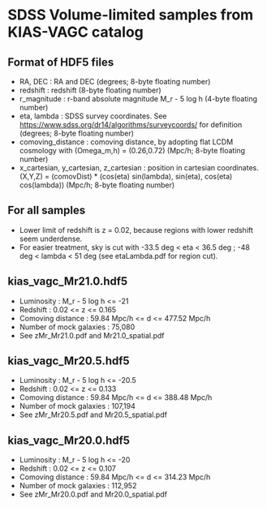# SDSS Volume-limited samples from KIAS-VAGC catalog 

## Format of HDF5 files
- RA, DEC : RA and DEC (degrees; 8-byte floating number)
- redshift : redshift (8-byte floating number)
- r_magnitude : r-band absolute magnitude M_r - 5 log h (4-byte floating number)
- eta, lambda : SDSS survey coordinates. See https://www.sdss.org/dr14/algorithms/surveycoords/ for definition (degrees; 8-byte floating number)
- comoving_distance : comoving distance, by adopting flat LCDM cosmology with (Omega_m,h) = (0.26,0.72) (Mpc/h; 8-byte floating number)
- x_cartesian, y_cartesian, z_cartesian : position in cartesian coordinates. (X,Y,Z) = (comovDist) * (cos(eta) sin(lambda), sin(eta), cos(eta) cos(lambda)) (Mpc/h; 8-byte floating number)

## For all samples
- Lower limit of redshift is z = 0.02, because regions with lower redshift seem underdense.
- For easier treatment, sky is cut with -33.5 deg < eta < 36.5 deg ; -48 deg < lambda < 51 deg (see etaLambda.pdf for region cut).

## kias_vagc_Mr21.0.hdf5
- Luminosity : M_r - 5 log h <= -21
- Redshift : 0.02 <= z <= 0.165
- Comoving distance : 59.84 Mpc/h <= d <= 477.52 Mpc/h
- Number of mock galaxies : 75,080
- See zMr_Mr21.0.pdf and Mr21.0_spatial.pdf

## kias_vagc_Mr20.5.hdf5
- Luminosity : M_r - 5 log h <= -20.5
- Redshift : 0.02 <= z <= 0.133
- Comoving distance : 59.84 Mpc/h <= d <= 388.48 Mpc/h
- Number of mock galaxies : 107,194
- See zMr_Mr20.5.pdf and Mr20.5_spatial.pdf

## kias_vagc_Mr20.0.hdf5
- Luminosity : M_r - 5 log h <= -20
- Redshift : 0.02 <= z <= 0.107
- Comoving distance : 59.84 Mpc/h <= d <= 314.23 Mpc/h
- Number of mock galaxies : 112,952
- See zMr_Mr20.0.pdf and Mr20.0_spatial.pdf
